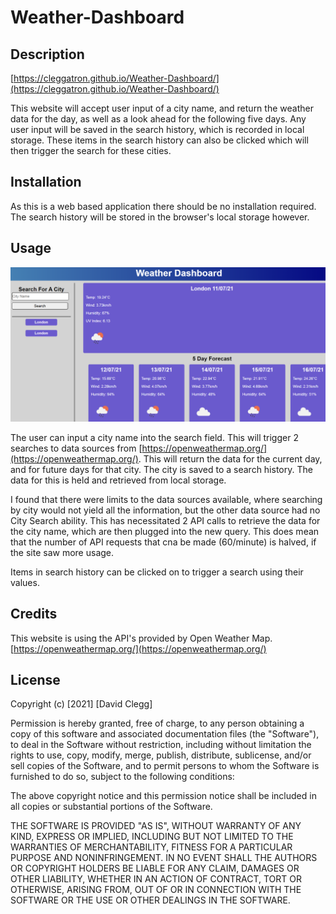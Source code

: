 # Weather-Dashboard

## Description

[https://cleggatron.github.io/Weather-Dashboard/](https://cleggatron.github.io/Weather-Dashboard/)

This website will accept user input of a city name, and return the weather data for the day, as well as a look ahead for the following five days. Any user input will be saved in the search history, which is recorded in local storage. These items in the search history can also be clicked which will then trigger the search for these cities. 

## Installation

As this is a web based application there should be no installation required. The search history will be stored in the browser's local storage however.

## Usage

![Screenshot of the website in action](./Assets/Screenshot.PNG)

The user can input a city name into the search field. This will trigger 2 searches to data sources from [https://openweathermap.org/](https://openweathermap.org/). This will return the data for the current day, and for future days for that city. The city is saved to a search history. The data for this is held and retrieved from local storage. 

I found that there were limits to the data sources available, where searching by city would not yield all the information, but the other data source had no City Search ability. This has necessitated 2 API calls to retrieve the data for the city name, which are then plugged into the new query. This does mean that the number of API requests that cna be made (60/minute) is halved, if the site saw more usage.

Items in search history can be clicked on to trigger a search using their values. 

## Credits

This website is using the API's provided by Open Weather Map.
[https://openweathermap.org/](https://openweathermap.org/)

## License

Copyright (c) [2021] [David Clegg]

Permission is hereby granted, free of charge, to any person obtaining a copy of this software and associated documentation files (the "Software"), to deal in the Software without restriction, including without limitation the rights to use, copy, modify, merge, publish, distribute, sublicense, and/or sell copies of the Software, and to permit persons to whom the Software is furnished to do so, subject to the following conditions:

The above copyright notice and this permission notice shall be included in all copies or substantial portions of the Software.

THE SOFTWARE IS PROVIDED "AS IS", WITHOUT WARRANTY OF ANY KIND, EXPRESS OR IMPLIED, INCLUDING BUT NOT LIMITED TO THE WARRANTIES OF MERCHANTABILITY, FITNESS FOR A PARTICULAR PURPOSE AND NONINFRINGEMENT. IN NO EVENT SHALL THE AUTHORS OR COPYRIGHT HOLDERS BE LIABLE FOR ANY CLAIM, DAMAGES OR OTHER LIABILITY, WHETHER IN AN ACTION OF CONTRACT, TORT OR OTHERWISE, ARISING FROM, OUT OF OR IN CONNECTION WITH THE SOFTWARE OR THE USE OR OTHER DEALINGS IN THE SOFTWARE.
